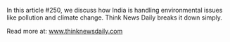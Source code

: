 In this article #250, we discuss how India is handling environmental issues like pollution and climate change. Think News Daily breaks it down simply.

Read more at: www.thinknewsdaily.com